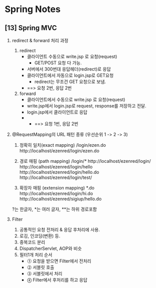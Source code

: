 Spring Notes
===============================
[13] Spring MVC
---
1. redirect & forward 처리 과정 
    1) redirect
        - 클라이언트 수동으로 write.jsp 로 요청(request)
            - GET/POST 요청 다 가능.
        - 서버에서 300번대 응답헤더(redirect)로 응답 
        - 클라이언트에서 자동으로 login.jsp로 GET요청 
            - redirect는 무조건 GET 요청으로 보냄.
        - ==> 요청 2번, 응답 2번    
    2) forward 
        - 클라이언트에서 수동으로 write.jsp 로 요청(request)
        - write.jsp에서 login.jsp로   request, response를 저장하고 전달.
        - login.jsp에서 클라이언트로 응답             
        - - ==> 요청 1번, 응답 2번 

2. @RequestMapping의 URL 패턴 종류
    (우선순위 1 -> 2 -> 3)
    1) 정확히 일치(exact mapping)          /login/ezen.do       http://localhost/ezenred/login/ezen.do
    2) 경로 매핑 (path mapping)            /login/*             http://localhost/ezenred/login/
                                                               http://localhost/ezenred/login/hello
                                                               http://localhost/ezenred/login/hello.do
                                                               http://localhost/ezenred/login/test/    

    3) 확장자 매핑 (extension mapping)     *.do                 http://localhost/ezenred/login/hi.do
                                                               http://localhost/ezenred/sigiup/hello.do

    ?는 한글자, *는 여러 글자, **는 하위 경로포함                                                                    

3. Filter 
    1) 공통적인 요청 전처리 & 응답 후처리에 사용.
    2) 로깅, 인코딩(변환) 등.
    3) 중복코드 분리
    4) DispatcherServlet, AOP와 비슷 
    5) 필터1개 처리 순서   
        - ⓵ 요청을 받으면 Filter에서 전처리 
        - ⓶ 서블릿 호출 
        - ⓷ 서블릿에서 처리 
        - ⓸ Filter에서 후처리를 하고 응답
